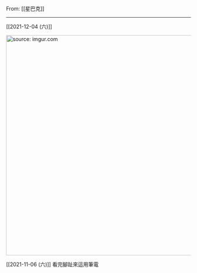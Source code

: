 From: [[星巴克]]

---

[[2021-12-04 (六)]]

<a href="https://imgur.com/o4rIXHc"><img src="https://i.imgur.com/o4rIXHc.jpg" title="source: imgur.com" width="600px" /></a>

[[2021-11-06 (六)]] 看完腳趾來這用筆電